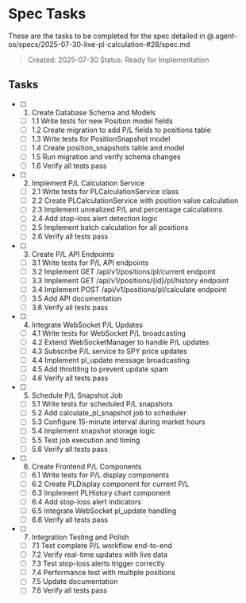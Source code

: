 # Spec Tasks

These are the tasks to be completed for the spec detailed in @.agent-os/specs/2025-07-30-live-pl-calculation-#28/spec.md

> Created: 2025-07-30
> Status: Ready for Implementation

## Tasks

- [ ] 1. Create Database Schema and Models
  - [ ] 1.1 Write tests for new Position model fields
  - [ ] 1.2 Create migration to add P/L fields to positions table
  - [ ] 1.3 Write tests for PositionSnapshot model
  - [ ] 1.4 Create position_snapshots table and model
  - [ ] 1.5 Run migration and verify schema changes
  - [ ] 1.6 Verify all tests pass

- [ ] 2. Implement P/L Calculation Service
  - [ ] 2.1 Write tests for PLCalculationService class
  - [ ] 2.2 Create PLCalculationService with position value calculation
  - [ ] 2.3 Implement unrealized P/L and percentage calculations
  - [ ] 2.4 Add stop-loss alert detection logic
  - [ ] 2.5 Implement batch calculation for all positions
  - [ ] 2.6 Verify all tests pass

- [ ] 3. Create P/L API Endpoints
  - [ ] 3.1 Write tests for P/L API endpoints
  - [ ] 3.2 Implement GET /api/v1/positions/pl/current endpoint
  - [ ] 3.3 Implement GET /api/v1/positions/{id}/pl/history endpoint
  - [ ] 3.4 Implement POST /api/v1/positions/pl/calculate endpoint
  - [ ] 3.5 Add API documentation
  - [ ] 3.6 Verify all tests pass

- [ ] 4. Integrate WebSocket P/L Updates
  - [ ] 4.1 Write tests for WebSocket P/L broadcasting
  - [ ] 4.2 Extend WebSocketManager to handle P/L updates
  - [ ] 4.3 Subscribe P/L service to SPY price updates
  - [ ] 4.4 Implement pl_update message broadcasting
  - [ ] 4.5 Add throttling to prevent update spam
  - [ ] 4.6 Verify all tests pass

- [ ] 5. Schedule P/L Snapshot Job
  - [ ] 5.1 Write tests for scheduled P/L snapshots
  - [ ] 5.2 Add calculate_pl_snapshot job to scheduler
  - [ ] 5.3 Configure 15-minute interval during market hours
  - [ ] 5.4 Implement snapshot storage logic
  - [ ] 5.5 Test job execution and timing
  - [ ] 5.6 Verify all tests pass

- [ ] 6. Create Frontend P/L Components
  - [ ] 6.1 Write tests for P/L display components
  - [ ] 6.2 Create PLDisplay component for current P/L
  - [ ] 6.3 Implement PLHistory chart component
  - [ ] 6.4 Add stop-loss alert indicators
  - [ ] 6.5 Integrate WebSocket pl_update handling
  - [ ] 6.6 Verify all tests pass

- [ ] 7. Integration Testing and Polish
  - [ ] 7.1 Test complete P/L workflow end-to-end
  - [ ] 7.2 Verify real-time updates with live data
  - [ ] 7.3 Test stop-loss alerts trigger correctly
  - [ ] 7.4 Performance test with multiple positions
  - [ ] 7.5 Update documentation
  - [ ] 7.6 Verify all tests pass